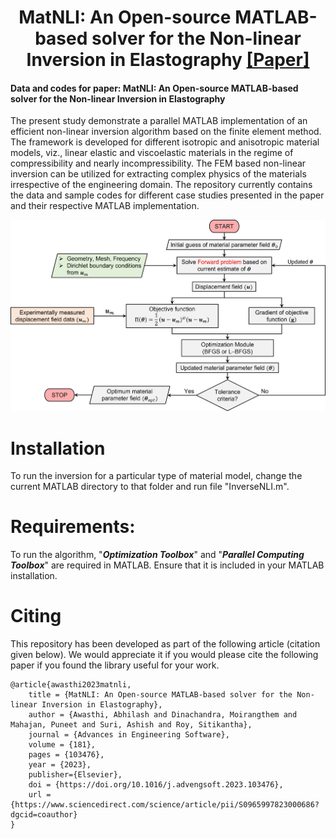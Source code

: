 <h1 align="center">MatNLI: An Open-source MATLAB-based solver for the Non-linear Inversion in Elastography <a href="https://www.sciencedirect.com/science/article/pii/S0965997823000686?dgcid=coauthor" class="button big">[Paper]</a></h1>

#### **Data and codes for paper: MatNLI: An Open-source MATLAB-based solver for the Non-linear Inversion in Elastography**

The present study demonstrate a parallel MATLAB implementation of an efficient non-linear inversion algorithm based on the finite element method. The framework is developed for different isotropic and anisotropic material models, viz., linear elastic and viscoelastic materials in the regime of compressibility and nearly incompressibility. The FEM based non-linear inversion can be utilized for extracting complex physics of the materials irrespective of the engineering domain. The repository currently contains the data and sample codes for different case studies presented in the paper and their respective MATLAB implementation.


![results](Images/cover.jpg)

> 

# Installation
To run the inversion for a particular type of material model, change the current MATLAB directory to that folder and run file "InverseNLI.m".

# Requirements:
To run the algorithm, "***Optimization Toolbox***" and "***Parallel Computing Toolbox***" are required in MATLAB. Ensure that it is included in your MATLAB installation.




# Citing
This repository has been developed as part of the following article (citation given below). We would appreciate it if you would please cite the following paper if you found the library useful for your work.

```
@article{awasthi2023matnli,
    title = {MatNLI: An Open-source MATLAB-based solver for the Non-linear Inversion in Elastography},
    author = {Awasthi, Abhilash and Dinachandra, Moirangthem and Mahajan, Puneet and Suri, Ashish and Roy, Sitikantha},
    journal = {Advances in Engineering Software},
    volume = {181},
    pages = {103476},
    year = {2023},
    publisher={Elsevier},
    doi = {https://doi.org/10.1016/j.advengsoft.2023.103476},
    url = {https://www.sciencedirect.com/science/article/pii/S0965997823000686?dgcid=coauthor}
}
```
